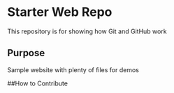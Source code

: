 # Starter Web Repo

This repository is for showing how Git and GitHub work

## Purpose

Sample website with plenty of files for demos

##How to Contribute

